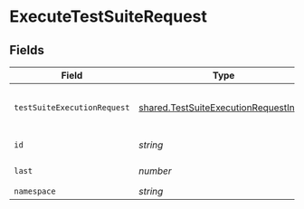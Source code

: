 # ExecuteTestSuiteRequest


## Fields

| Field                                                                                                 | Type                                                                                                  | Required                                                                                              | Description                                                                                           |
| ----------------------------------------------------------------------------------------------------- | ----------------------------------------------------------------------------------------------------- | ----------------------------------------------------------------------------------------------------- | ----------------------------------------------------------------------------------------------------- |
| `testSuiteExecutionRequest`                                                                           | [shared.TestSuiteExecutionRequestInput](../../../sdk/models/shared/testsuiteexecutionrequestinput.md) | :heavy_check_mark:                                                                                    | body passed to configure execution                                                                    |
| `id`                                                                                                  | *string*                                                                                              | :heavy_check_mark:                                                                                    | unique id of the object                                                                               |
| `last`                                                                                                | *number*                                                                                              | :heavy_minus_sign:                                                                                    | last N days to show                                                                                   |
| `namespace`                                                                                           | *string*                                                                                              | :heavy_minus_sign:                                                                                    | N/A                                                                                                   |